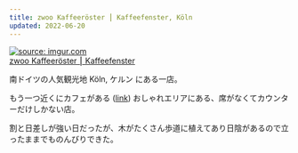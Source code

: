 ```yaml
---
title: zwoo Kaffeeröster ⎮ Kaffeefenster, Köln
updated: 2022-06-20
---
```


<a href="https://imgur.com/O2QDikC"><img src="https://i.imgur.com/O2QDikC.png" title="source: imgur.com" /></a>  
[zwoo Kaffeeröster ⎮ Kaffeefenster](http://www.zwookaffee.de/)

南ドイツの人気観光地 Köln, ケルン にある一店。

もう一つ近くにカフェがある ([link](https://sotaro.io/coffee/van-dyck)) おしゃれエリアにある、席がなくてカウンターだけしかない店。

割と日差しが強い日だったが、木がたくさん歩道に植えてあり日陰があるので立ったままでものんびりできた。
